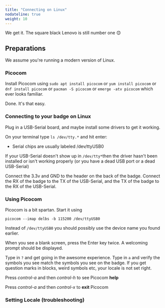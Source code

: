 ```yaml
---
title: "Connecting on Linux"
nodateline: true
weight: 10
---
```

We get it. The square black Lenovo is still number one 😊 
## Preparations
We assume you're running a modern version of Linux. 
### Picocom
Install Picocom using `sudo apt install picocom` or `yum install picocom` or `dnf install picocom` or `pacman -S picocom` or `emerge -atv picocom` which ever looks familiar.

Done. It's that easy.
### Connecting to your badge on Linux
Plug in a USB-Serial board, and maybe install some drivers to get it working. 

On your terminal type `ls /dev/tty.*` and hit enter:

* Serial chips are usually labeled /dev/ttyUSB0

If your USB-Serial doesn't show up in `/dev/tty*`then the driver hasn't been installed or isn't working properly (or you have a dead USB port or a dead USB-Serial)

Connect the 3.3v and GND to the header on the back of the badge. Connect the RX of the badge to the TX of the USB-Serial, and the TX of the badge to the RX of the USB-Serial. 
### Using Picocom
Picocom is a bit spartan. Start it using 

`picocom --imap delbs -b 115200 /dev/ttyUSB0`

Instead of `/dev/ttyUSB0` you should possibly use the device name you found earlier.

When you see a blank screen, press the Enter key twice. A welcoming prompt should be displayed.

Type in `?` and get going in the awesome experience. Type in `a` and verify the symbols you see match the symbols you see on the badge. If you get question marks in blocks, weird symbols etc, your locale is not set right.

Press *control-a* and then *control-h* to see Picocom **help**

Press *control-a* and then *control-x* to **exit** Picocom

### Setting Locale (troubleshooting)

